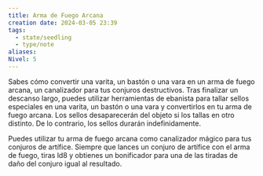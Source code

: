 ```yaml
---
title: Arma de Fuego Arcana
creation date: 2024-03-05 23:39
tags:
  - state/seedling
  - type/note
aliases: 
Nivel: 5
---
```

Sabes cómo convertir una varita, un bastón o una vara en un arma de fuego arcana, un canalizador para tus conjuros destructivos. Tras finalizar un descanso largo, puedes utilizar herramientas de ebanista para tallar sellos especiales en una varita, un bastón o una vara y convertirlos en tu arma de fuego arcana. Los sellos desaparecerán del objeto si los tallas en otro distinto. De lo contrario, los sellos durarán indefinidamente.

Puedes utilizar tu arma de fuego arcana como canalizador mágico para tus conjuros de artífice. Siempre que lances un conjuro de artífice con el arma de fuego, tiras ld8 y obtienes un bonificador para una de las tiradas de daño del conjuro igual al resultado.
